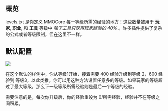## 概览

levels.txt 是你定义 MMOCore 每一等级所需的经验的地方！这些数量被用于 **玩家**, **职业**, 和 **工具** 等级中 _除了工具只获得玩家经验的 40%_ 。许多插件提供了复杂的公式或者等级限制，但在这里不一样。

## 默认配置

![](https://i.imgur.com/lXpOX20.gif)

在这个默认的样例中，你从等级1开始，接着需要 400 经验升级到等级 2，600 经验到 等级3，以此类推。你可以用这种方法设置任意多的等级。如果玩家的等级超过了最大等级，那么下一级等级所需经验则是最后一个等级的经验。

需要注意的是，每次你升级后，你的经验重设为 0/所需经验，经验并不在等级之间积累。